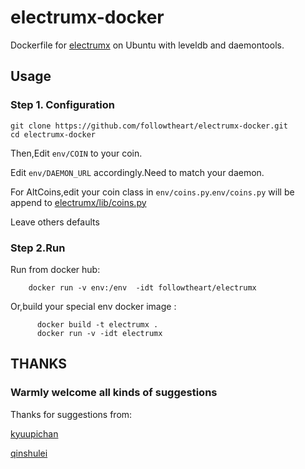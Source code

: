 # electrumx-docker
Dockerfile for [electrumx](https://github.com/kyuupichan/electrumx) on Ubuntu with leveldb and daemontools.

## Usage
### Step 1. Configuration
```
git clone https://github.com/followtheart/electrumx-docker.git
cd electrumx-docker
```

Then,Edit `env/COIN` to your coin.

Edit `env/DAEMON_URL` accordingly.Need to match your daemon.

For AltCoins,edit your coin class in `env/coins.py`.`env/coins.py` will be append to [electrumx/lib/coins.py](https://github.com/kyuupichan/electrumx/blob/master/lib/coins.py)

Leave others defaults

### Step 2.Run
Run from docker hub:
```shell
    docker run -v env:/env  -idt followtheart/electrumx
```

Or,build your special env docker image :
```shell
      docker build -t electrumx .
      docker run -v -idt electrumx
```

## THANKS

### Warmly welcome all kinds of suggestions

Thanks for suggestions from:

[kyuupichan](https://github.com/kyuupichan/electrumx)

[qinshulei](https://github.com/qinshulei)

